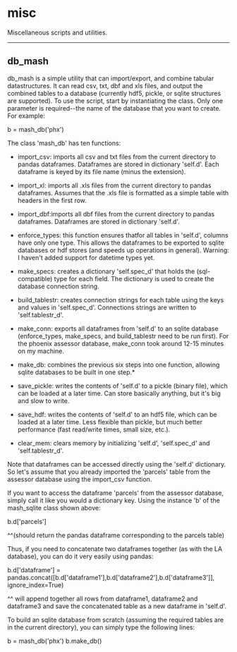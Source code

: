 misc
====

Miscellaneous scripts and utilities.

----------


db_mash
----

db_mash is a simple utility that can import/export, and combine tabular datastructures. It can read csv, txt, dbf and xls files, and output the combined tables to a database (currently hdf5, pickle, or sqlite structures are supported). To use the script, start by instantiating the class. Only one parameter is required--the name of the database that you want to create. For example:

b = mash_db('phx')

The class 'mash_db' has ten functions:

+ import_csv: imports all csv and txt files from the current directory to pandas dataframes. Dataframes are stored in dictionary 'self.d'. Each dataframe is keyed by its file name (minus the extension).

+ import_xl: imports all .xls files from the current directory to pandas dataframes. Assumes that the .xls file is formatted as a simple table with headers in the first row.

+ import_dbf:imports all dbf files from the current directory to pandas dataframes. Dataframes are stored in dictionary 'self.d'.

+ enforce_types: this function ensures thatfor all tables in 'self.d', columns have only one type. This allows the dataframes to be exported to sqlite databases or hdf stores (and speeds up operations in general).  Warning: I haven't added support for datetime types yet.

+ make_specs: creates a dictionary 'self.spec_d' that holds the (sql-compatible) type for each field. The dictionary is used to create the database connection string.

+ build_tablestr: creates connection strings for each table using the keys and values in 'self.spec_d'. Connections strings are written to 'self.tablestr_d'.

+ make_conn: exports all dataframes from 'self.d' to an sqlite database (enforce_types, make_specs, and build_tablestr need to be run first). For the phoenix assessor database, make_conn took around 12-15 minutes on my machine.

+ make_db: combines the previous six steps into one function, allowing sqlite databases to be built in one step.*

+ save_pickle: writes the contents of 'self.d' to a pickle (binary file), which can be loaded at a later time. Can store basically anything, but it's big and slow to write.

+ save_hdf: writes the contents of 'self.d' to an hdf5 file, which can be loaded at a later time. Less flexible than pickle, but much better performance (fast read/write times, small size, etc.).

+ clear_mem: clears memory by initializing 'self.d', 'self.spec_d' and 'self.tablestr_d'.


Note that dataframes can be accessed directly using the 'self.d' dictionary. So let's assume that you already imported the 'parcels' table from the assessor database using the import_csv function.

If you want to access the dataframe 'parcels' from the assessor database, simply call it like you would a dictionary key. Using the instance 'b' of the mash_sqlite class shown above:


b.d['parcels']

^^(should return the pandas dataframe corresponding to the parcels table)

Thus, if you need to concatenate two dataframes together (as with the LA database), you can do it very easily using pandas:

b.d['dataframe'] = pandas.concat([b.d['dataframe1'],b.d['dataframe2'],b.d['dataframe3']], ignore_index=True)

^^ will append together all rows from dataframe1, dataframe2 and dataframe3 and save the concatenated table as a new dataframe in 'self.d'.

To build an sqlite database from scratch (assuming the required tables are in the current directory), you can simply type the following lines:

b = mash_db('phx')
b.make_db() 
